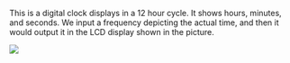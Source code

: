 
This is a digital clock displays in a 12 hour cycle. It shows hours, minutes, and seconds. We input a frequency depicting the actual time, and then it would output it in the LCD display shown in the picture.

![](https://i.imgur.com/lVxAFwt.jpg)
